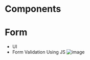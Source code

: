 # Components

# Form
  * UI
  * Form Validation Using JS
  ![image](https://github.com/trickster26/Components/assets/68609057/0755f97f-74d9-45e1-bc86-aa260844fe1a)
 
